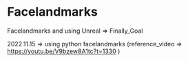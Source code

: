 # Facelandmarks
 Facelandmarks and using Unreal => Finally_Goal
 
 2022.11.15 => using python facelandmarks (reference_video => https://youtu.be/V9bzew8A1tc?t=1330 )
